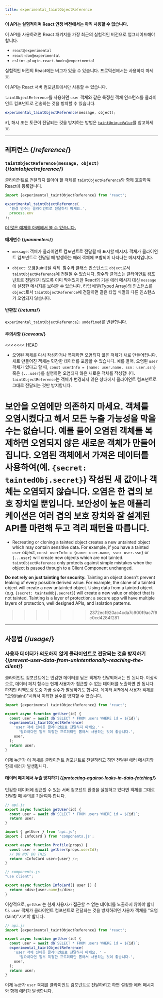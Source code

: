 ```yaml
---
title: experimental_taintObjectReference
---
```


<Wip>

**이 API는 실험적이며 React 안정 버전에서는 아직 사용할 수 없습니다.**

이 API를 사용하려면 React 패키지를 가장 최근의 실험적인 버전으로 업그레이드해야 합니다.

- `react@experimental`
- `react-dom@experimental`
- `eslint-plugin-react-hooks@experimental`

실험적인 버전의 React에는 버그가 있을 수 있습니다. 프로덕션에서는 사용하지 마세요.

이 API는 React 서버 컴포넌트에서만 사용할 수 있습니다.

</Wip>


<Intro>

`taintObjectReference`를 사용하면 `user` 객체와 같은 특정한 객체 인스턴스를 클라이언트 컴포넌트로 전송하는 것을 방지할 수 있습니다.

```js
experimental_taintObjectReference(message, object);
```
키, 해시 또는 토큰이 전달되는 것을 방지하는 방법은 [`taintUniqueValue`](/reference/react/experimental_taintUniqueValue)를 참고하세요.

</Intro>

<InlineToc />

---

## 레퍼런스 {/*reference*/}

### `taintObjectReference(message, object)` {/*taintobjectreference*/}

클라이언트로 전달되지 않아야 할 객체를 `taintObjectReference`와 함께 호출하여 React에 등록합니다.

```js
import {experimental_taintObjectReference} from 'react';

experimental_taintObjectReference(
  '환경 변수는 클라이언트로 전달하지 마세요.',
  process.env
);
```

[더 많은 예제를 아래에서 볼 수 있습니다.](#usage)

#### 매개변수 {/*parameters*/}

* `message`: 객체가 클라이언트 컴포넌트로 전달될 때 표시할 메시지. 객체가 클라이언트 컴포넌트로 전달될 때 발생하는 에러 객체에 포함되어 나타나는 메시지입니다.

* `object`: 오염(taint)될 객체. 함수와 클래스 인스턴스도 `object`로서 `taintObjectReference`에 전달될 수 있습니다. 함수와 클래스는 클라이언트 컴포넌트로 전달되지 않도록 이미 막혀있지만 React의 기본 에러 메시지 대신 `message`에 설정한 메시지를 보여줄 수 있습니다. 타입 배열(Typed Array)의 인스턴스를 `object`로서 `taintObjectReference`에 전달하면 같은 타입 배열의 다른 인스턴스가 오염되지 않습니다.

#### 반환값 {/*returns*/}

`experimental_taintObjectReference`는 `undefined`를 반환합니다.

#### 주의사항 {/*caveats*/}

<<<<<<< HEAD
- 오염된 객체를 다시 작성하거나 복제하면 오염되지 않은 객체가 새로 만들어집니다. 새로 만들어진 객체는 민감한 데이터를 포함할 수 있습니다. 예를 들어, 오염된 `user` 객체가 있다고 할 때, `const userInfo = {name: user.name, ssn: user.ssn}` 혹은 `{...user}`를 실행하면 오염되지 않은 새로운 객체를 작성합니다. `taintObjectReference`는 객체가 변경되지 않은 상태에서 클라이언트 컴포넌트로 그대로 전달되는 것만 방지합니다.

<Pitfall>

**보안을 오염에만 의존하지 마세요.** 객체를 오염시켰다고 해서 모든 누출 가능성을 막을 수는 없습니다. 예를 들어 오염된 객체를 복제하면 오염되지 않은 새로운 객체가 만들어집니다. 오염된 객체에서 가져온 데이터를 사용하여(예. `{secret: taintedObj.secret}`) 작성된 새 값이나 객체는 오염되지 않습니다. 오염은 한 겹의 보호 장치일 뿐입니다. 보안성이 높은 애플리케이션은 여러 겹의 보호 장치와 잘 설계된 API를 마련해 두고 격리 패턴을 따릅니다.
=======
- Recreating or cloning a tainted object creates a new untainted object which may contain sensitive data. For example, if you have a tainted `user` object, `const userInfo = {name: user.name, ssn: user.ssn}` or `{...user}` will create new objects which are not tainted. `taintObjectReference` only protects against simple mistakes when the object is passed through to a Client Component unchanged.

<Pitfall>

**Do not rely on just tainting for security.** Tainting an object doesn't prevent leaking of every possible derived value. For example, the clone of a tainted object will create a new untainted object. Using data from a tainted object (e.g. `{secret: taintedObj.secret}`) will create a new value or object that is not tainted. Tainting is a layer of protection; a secure app will have multiple layers of protection, well designed APIs, and isolation patterns.
>>>>>>> 2372ecf920ac4cda7c900f9ac7f9c0cd4284f281

</Pitfall>

---

## 사용법 {/*usage*/}

### 사용자 데이터가 의도하지 않게 클라이언트로 전달되는 것을 방지하기 {/*prevent-user-data-from-unintentionally-reaching-the-client*/}

클라이언트 컴포넌트에는 민감한 데이터를 담은 객체가 전달되어서는 안 됩니다. 이상적으로, 데이터 페치 함수는 현재 사용자가 접근할 수 없는 데이터를 노출하면 안 됩니다. 하지만 리팩토링 도중 가끔 실수가 발생하기도 합니다. 데이터 API에서 사용자 객체를 "오염(taint)"시켜서 이러한 실수를 방지할 수 있습니다.

```js
import {experimental_taintObjectReference} from 'react';

export async function getUser(id) {
  const user = await db`SELECT * FROM users WHERE id = ${id}`;
  experimental_taintObjectReference(
    'user 객체 전체를 클라이언트로 전달하지 마세요.' +
      '필요하다면 일부 특정한 프로퍼티만 뽑아서 사용하는 것이 좋습니다.',
    user,
  );
  return user;
}
```

이제 누군가 이 객체를 클라이언트 컴포넌트로 전달하려고 하면 전달된 에러 메시지와 함께 에러가 발생됩니다.

<DeepDive>

#### 데이터 페치에서 누출 방지하기 {/*protecting-against-leaks-in-data-fetching*/}

민감한 데이터에 접근할 수 있는 서버 컴포넌트 환경을 실행하고 있다면 객체를 그대로 전달할 때 주의를 기울여야 합니다.

```js
// api.js
export async function getUser(id) {
  const user = await db`SELECT * FROM users WHERE id = ${id}`;
  return user;
}
```

```js
import { getUser } from 'api.js';
import { InfoCard } from 'components.js';

export async function Profile(props) {
  const user = await getUser(props.userId);
  // DO NOT DO THIS
  return <InfoCard user={user} />;
}
```

```js
// components.js
"use client";

export async function InfoCard({ user }) {
  return <div>{user.name}</div>;
}
```

이상적으로, `getUser`는 현재 사용자가 접근할 수 없는 데이터를 노출하지 않아야 합니다. `user` 객체가 클라이언트 컴포넌트로 전달되는 것을 방지하려면 사용자 객체를 "오염(taint)"시켜야 합니다.

```js
// api.js
import {experimental_taintObjectReference} from 'react';

export async function getUser(id) {
  const user = await db`SELECT * FROM users WHERE id = ${id}`;
  experimental_taintObjectReference(
    'user 객체 전체를 클라이언트로 전달하지 마세요. ' +
      '필요하다면 일부 특정한 프로퍼티만 뽑아서 사용하는 것이 좋습니다.',
    user,
  );
  return user;
}
```

이제 누군가 `user` 객체를 클라이언트 컴포넌트로 전달하려고 하면 설정한 에러 메시지와 함께 에러가 발생합니다.

</DeepDive>
